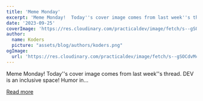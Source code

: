 ```yaml
---
title: 'Meme Monday'
excerpt: 'Meme Monday!  Today''s cover image comes from last week''s thread.  DEV is an inclusive space! Humor in...'
date: '2023-09-25'
coverImage: 'https://res.cloudinary.com/practicaldev/image/fetch/s--gSOCdvMc--/c_imagga_scale,f_auto,fl_progressive,h_420,q_auto,w_1000/https://dev-to-uploads.s3.amazonaws.com/uploads/articles/miotn0pyazllickpt60m.png'
author:
  name: Koders
  picture: "assets/blog/authors/koders.png"
ogImage:
  url: 'https://res.cloudinary.com/practicaldev/image/fetch/s--gSOCdvMc--/c_imagga_scale,f_auto,fl_progressive,h_420,q_auto,w_1000/https://dev-to-uploads.s3.amazonaws.com/uploads/articles/miotn0pyazllickpt60m.png'
---
```


Meme Monday!  Today''s cover image comes from last week''s thread.  DEV is an inclusive space! Humor in...

[Read more](https://dev.to/ben/meme-monday-an6)
